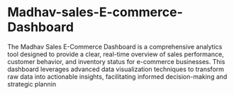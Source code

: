 # Madhav-sales-E-commerce-Dashboard
The Madhav Sales E-Commerce Dashboard is a comprehensive analytics tool designed to provide a clear, real-time overview of sales performance, customer behavior, and inventory status for e-commerce businesses. This dashboard leverages advanced data visualization techniques to transform raw data into actionable insights, facilitating informed decision-making and strategic plannin
